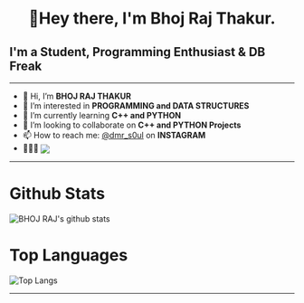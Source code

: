 <h1 align="center">👋Hey there, I'm Bhoj Raj Thakur.</h1>

## I'm a  Student, Programming Enthusiast & DB Freak
***
- 👋 Hi, I’m **BHOJ RAJ THAKUR**  
- 👀 I’m interested in **PROGRAMMING and DATA STRUCTURES**  
- 🌱 I’m currently learning **C++ and PYTHON**  
- 💞️ I’m looking to collaborate on **C++ and PYTHON Projects**  
- 📫 How to reach me: [@dmr_s0ul](https://instagram.com/dmr_s0ul) on **INSTAGRAM**  
- 👨🏻‍💻 <img align="center" src="https://visitor-badge.glitch.me/badge?page_id=ceaser2000">  
***
# Github Stats

![BHOJ RAJ's github stats](https://github-readme-stats.vercel.app/api?username=ceaser2000&show_icons=true&theme=radical)

# Top Languages 
![Top Langs](https://github-readme-stats.vercel.app/api/top-langs/?username=ceaser2000&layout=compact&theme=radical)

***
